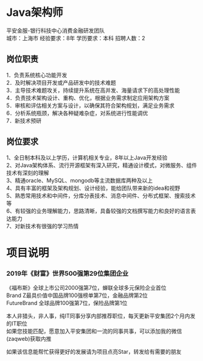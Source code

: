 # Java架构师
平安金服-银行科技中心消费金融研发团队  
城市：上海市 经验要求：8年 学历要求：本科  招聘人数：2

## 岗位职责
1．负责系统核心功能开发   
2．及时解决项目开发或产品研发中的技术难题   
3．主导技术难题攻关，持续提升系统在高并发、海量请求下的高处理性能   
4．负责技术架构设计、重构、优化，根据业务需求制定应用架构方案   
5．审核和评估相关方案与设计，以确保其符合架构规划，满足业务需求   
6．分析系统瓶颈，解决各种疑难杂症，对系统进行性能调优   
7．新技术预研

## 岗位要求
1、全日制本科及以上学历，计算机相关专业，8年以上Java开发经验   
2、对Java架构体系、流行开源框架有深入研究，精通设计模式，对微服务、组件技术有深刻的理解   
3、精通oracle、MySQL、mongodb等主流数据库两种及以上   
4、具有丰富的框架及架构规划、设计经验，能给团队带来新的idea和视野   
5、熟悉常用技术和中间件，分库分表技术、消息中间件、分布式框架、搜索技术等   
6、有较强的业务理解能力，思路清晰，具备较强的文档撰写能力和良好的语言表达能力   
7、对新技术有很强的学习热情

# 项目说明

### 2019年《财富》世界500强第29位集团企业
《福布斯》全球上市公司2000强第7位，蝉联全球多元保险企业首位  
Brand Z最具价值中国品牌100强榜单第7位，金融品牌第2位  
FutureBrand 全球品牌100强第7位，保险品牌第1位

本人非猎头，非人事，纯IT同事分享内部推荐职位，每天更新平安集团2个月内发的IT职位  
如果您技能匹配，愿意加入平安集团和一流的同事共事，可以添加我的微信(zaqweb)获取内推 

如果该信息能帮忙获得更好的发展请为项目点亮Star，转发给有需要的朋友




